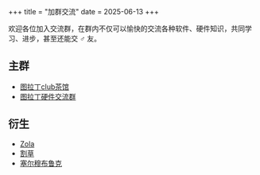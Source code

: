 +++
title = "加群交流"
date = 2025-06-13
+++

欢迎各位加入交流群，在群内不仅可以愉快的交流各种软件、硬件知识，共同学习、进步，甚至还能交 ♂ 友。

## 主群

- [图拉丁club茶馆](https://qm.qq.com/q/ZaWCOPv0Iy)
- [图拉丁硬件交流群](https://qm.qq.com/q/2Kxou2JJyo)

## 衍生

- [Zola](https://qm.qq.com/q/tZQTgBkfW8)
- [割草](https://pd.qq.com/s/bkzyduno1?businessType=9)
- [塞尔穆布鲁克](https://t.me/FullDiveSAO)
